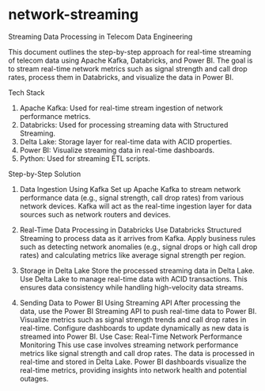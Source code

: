 # network-streaming

Streaming Data Processing in Telecom Data Engineering


This document outlines the step-by-step approach for real-time streaming of telecom data using Apache Kafka, Databricks, and Power BI. The goal is to stream real-time network metrics such as signal strength and call drop rates, process them in Databricks, and visualize the data in Power BI.


Tech Stack
1. Apache Kafka: Used for real-time stream ingestion of network performance metrics.
2. Databricks: Used for processing streaming data with Structured Streaming.
3. Delta Lake: Storage layer for real-time data with ACID properties.
4. Power BI: Visualize streaming data in real-time dashboards.
5. Python: Used for streaming ETL scripts.

Step-by-Step Solution

1. Data Ingestion Using Kafka
Set up Apache Kafka to stream network performance data (e.g., signal strength, call drop rates) from various network devices. Kafka will act as the real-time ingestion layer for data sources such as network routers and devices.

2. Real-Time Data Processing in Databricks
Use Databricks Structured Streaming to process data as it arrives from Kafka. Apply business rules such as detecting network anomalies (e.g., signal drops or high call drop rates) and calculating metrics like average signal strength per region.

3. Storage in Delta Lake
Store the processed streaming data in Delta Lake. Use Delta Lake to manage real-time data with ACID transactions. This ensures data consistency while handling high-velocity data streams.

4. Sending Data to Power BI Using Streaming API
After processing the data, use the Power BI Streaming API to push real-time data to Power BI. Visualize metrics such as signal strength trends and call drop rates in real-time. Configure dashboards to update dynamically as new data is streamed into Power BI.
Use Case: Real-Time Network Performance Monitoring
This use case involves streaming network performance metrics like signal strength and call drop rates. The data is processed in real-time and stored in Delta Lake. Power BI dashboards visualize the real-time metrics, providing insights into network health and potential outages.

